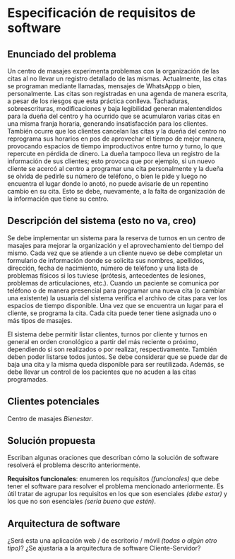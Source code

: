 # Especificación de requisitos de software

## Enunciado del problema

Un centro de masajes experimenta problemas con la organización de las citas al no llevar un registro detallado de las mismas. Actualmente, las citas se programan mediante llamadas, mensajes de WhatsAppp o bien, personalmente. Las citas son registradas en una agenda de manera escrita, a pesar de los riesgos que esta práctica conlleva. Tachaduras, sobreescrituras, modificaciones y baja legibilidad generan malentendidos para la dueña del centro y ha ocurrido que se acumularon varias citas en una misma franja horaria, generando insatisfacción para los clientes. También ocurre que los clientes cancelan las citas y la dueña del centro no reprograma sus horarios en pos de aprovechar el tiempo de mejor manera, provocando espacios de tiempo improductivos entre turno y turno, lo que repercute en pérdida de dinero. La dueña tampoco lleva un registro de la información de sus clientes; esto provoca que por ejemplo, si un nuevo cliente se acercó al centro a programar una cita personalmente y la dueña se olvida de pedirle su número de teléfono, o bien le pide y luego no  encuentra el lugar donde lo anotó, no puede avisarle de un repentino cambio en su cita. Esto se debe, nuevamente, a la falta de organización de la información que tiene su centro.

## Descripción del sistema (esto no va, creo)

Se debe implementar un sistema para la reserva de turnos en un centro de masajes para mejorar la organización y el aprovechamiento del tiempo del mismo. Cada vez que se atiende a un cliente nuevo se debe completar un formulario de información donde se solicita sus nombres, apellidos, dirección, fecha de nacimiento, número de teléfono y una lista de problemas físicos si los tuviese (prótesis, antecedentes de lesiones, problemas de articulaciones, etc.). Cuando un paciente se comunica por teléfono o de manera presencial para programar una nueva cita (o cambiar una existente) la usuaria del sistema verifica el archivo de citas para ver los espacios de tiempo disponible. Una vez que se encuentra un lugar para el cliente, se programa la cita. Cada cita puede tener tiene asignada uno o más tipos de masajes.

El sistema debe permitir listar clientes, turnos por cliente y turnos en general en orden cronológico a partir del más reciente o próximo, dependiendo si son realizados o por realizar, respectivamente. También deben poder listarse todos juntos. Se debe considerar que se puede dar de baja una cita y la misma queda disponible para ser reutilizada. Además, se debe llevar un control de los pacientes que no acuden a las citas programadas.

## Clientes potenciales

Centro de masajes *Bienestar*.

## Solución propuesta 

Escriban algunas oraciones que describan cómo la solución de software resolverá el problema descrito anteriormente.

**Requisitos funcionales**: enumeren los requisitos *(funcionales)* que debe tener el software para resolver el problema mencionado anteriormente. Es útil tratar de agrupar los requisitos en los que son esenciales *(debe estar)* y los que no son esenciales *(sería bueno que estén)*.
 
## Arquitectura de software

¿Será esta una aplicación web / de escritorio / móvil *(todas o algún otro tipo)*? ¿Se ajustaría a la arquitectura de software Cliente-Servidor? 
